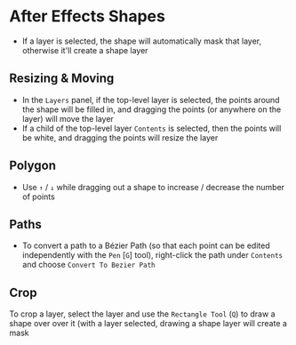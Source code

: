 # After Effects Shapes

- If a layer is selected, the shape will automatically mask that layer, otherwise it'll create a shape layer

## Resizing & Moving

- In the `Layers` panel, if the top-level layer is selected, the points around the shape will be filled in, and dragging the points (or anywhere on the layer) will move the layer
- If a child of the top-level layer `Contents` is selected, then the points will be white, and dragging the points will resize the layer

## Polygon

- Use `↑` / `↓` while dragging out a shape to increase / decrease the number of points

## Paths

- To convert a path to a Bézier Path (so that each point can be edited independently with the `Pen` [`G`] tool), right-click the path under `Contents` and choose `Convert To Bezier Path`

## Crop

To crop a layer, select the layer and use the `Rectangle Tool` (`Q`) to draw a shape over over it (with a layer selected, drawing a shape layer will create a mask
